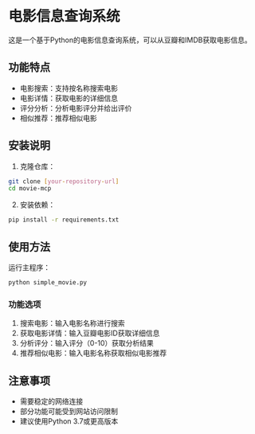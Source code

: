# 电影信息查询系统

这是一个基于Python的电影信息查询系统，可以从豆瓣和IMDB获取电影信息。

## 功能特点

- 电影搜索：支持按名称搜索电影
- 电影详情：获取电影的详细信息
- 评分分析：分析电影评分并给出评价
- 相似推荐：推荐相似电影

## 安装说明

1. 克隆仓库：
```bash
git clone [your-repository-url]
cd movie-mcp
```

2. 安装依赖：
```bash
pip install -r requirements.txt
```

## 使用方法

运行主程序：
```bash
python simple_movie.py
```

### 功能选项

1. 搜索电影：输入电影名称进行搜索
2. 获取电影详情：输入豆瓣电影ID获取详细信息
3. 分析评分：输入评分（0-10）获取分析结果
4. 推荐相似电影：输入电影名称获取相似电影推荐

## 注意事项

- 需要稳定的网络连接
- 部分功能可能受到网站访问限制
- 建议使用Python 3.7或更高版本 
